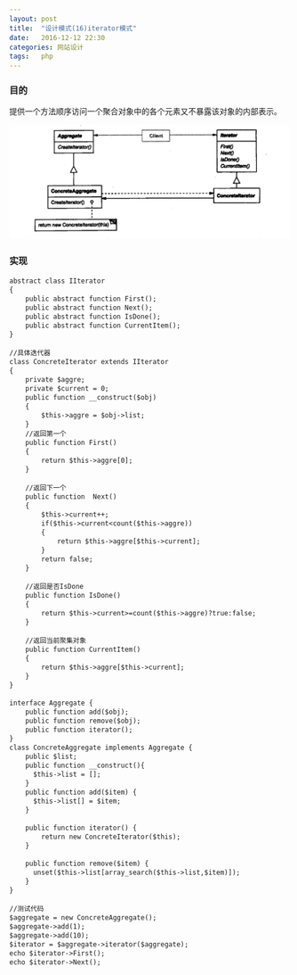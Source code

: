 ```yaml
---
layout: post
title:  "设计模式(16)iterator模式"
date:   2016-12-12 22:30
categories: 网站设计
tags:   php
---
```


###  目的

提供一个方法顺序访问一个聚合对象中的各个元素又不暴露该对象的内部表示。


![iterator](/images/design_patterns/iterator.png)


###  实现


    abstract class IIterator  
    {  
        public abstract function First();  
        public abstract function Next();  
        public abstract function IsDone();  
        public abstract function CurrentItem();  
    }  
      
    //具体迭代器  
    class ConcreteIterator extends IIterator  
    {  
        private $aggre;  
        private $current = 0;  
        public function __construct($obj)  
        {  
            $this->aggre = $obj->list;  
        }  
        //返回第一个  
        public function First()  
        {  
            return $this->aggre[0];  
        }  
      
        //返回下一个  
        public function  Next()  
        {  
            $this->current++;  
            if($this->current<count($this->aggre))  
            {  
                return $this->aggre[$this->current];  
            }  
            return false;  
        }  
      
        //返回是否IsDone  
        public function IsDone()  
        {  
            return $this->current>=count($this->aggre)?true:false;  
        }  
      
        //返回当前聚集对象  
        public function CurrentItem()  
        {  
            return $this->aggre[$this->current];  
        }  
    }  

    interface Aggregate {  
        public function add($obj);  
        public function remove($obj);  
        public function iterator();  
    }  
    class ConcreteAggregate implements Aggregate {  
        public $list;
        public function __construct(){
          $this->list = [];
        }
        public function add($item) {  
          $this->list[] = $item;
        }  
      
        public function iterator() {  
            return new ConcreteIterator($this);  
        }  
      
        public function remove($item) {  
          unset($this->list[array_search($this->list,$item)]);
        }  
    }  

    //测试代码
    $aggregate = new ConcreteAggregate();
    $aggregate->add(1);
    $aggregate->add(10);
    $iterator = $aggregate->iterator($aggregate);
    echo $iterator->First();
    echo $iterator->Next();


